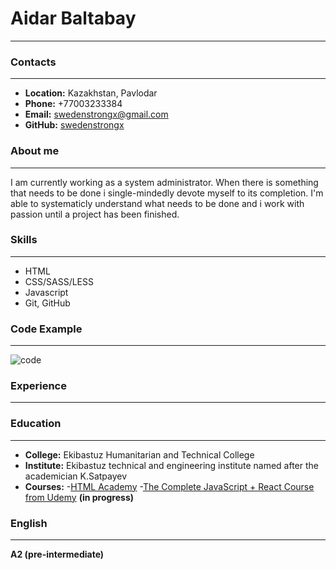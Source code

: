 # Aidar Baltabay
---
### Contacts
---
- **Location:** Kazakhstan, Pavlodar
- **Phone:** +77003233384
- **Email:** swedenstrongx@gmail.com
- **GitHub:** [swedenstrongx](https://github.com/swedenstrongx)
### About me
---

I am currently working as a system administrator. When there is something that needs to  be done i single-mindedly devote myself to its completion. I'm able to systematicly understand what needs to be done and i work with passion until a project has been finished.
### Skills
---
- HTML
- CSS/SASS/LESS
- Javascript
- Git, GitHub
### Code Example
---
![code](https://i.postimg.cc/bwsw-TSq7/code-example.jpg)
### Experience
---
### Education
---
- **College:** Ekibastuz Humanitarian and Technical College
- **Institute:** Ekibastuz technical and engineering institute named after the academician K.Satpayev
- **Courses:**
    -[HTML Academy](https://htmlacademy.ru/)
    -[The Complete JavaScript + React Course from Udemy](https://www.udemy.com/course/javascript_full/)  **(in progress)**
### English
---
**A2 (pre-intermediate)**


